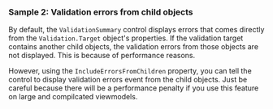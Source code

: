 ### Sample 2: Validation errors from child objects

By default, the `ValidationSummary` control displays errors that comes directly from the `Validation.Target` object's properties. 
If the validation target contains another child objects, the validation errors from those objects are not displayed.
This is because of performance reasons.

However, using the `IncludeErrorsFromChildren` property, you can tell the control to display validation errors event from the 
child objects. Just be careful because there will be a performance penalty if you use this feature on large and compilcated viewmodels.